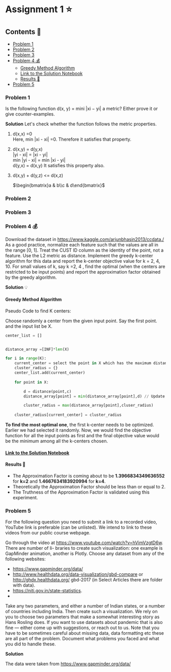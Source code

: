 # Assignment 1 ⭐ <!-- omit in toc -->


## Contents 📑 <!-- omit in toc -->
- [Problem 1](#problem-1)
- [Problem 2](#problem-2)
- [Problem 3](#problem-3)
- [Problem 4 💰](#problem-4-)
  - [Greedy Method Algorithm](#greedy-method-algorithm)
  - [Link to the Solution Notebook](#link-to-the-solution-notebook)
  - [Results 🌟](#results-)
- [Problem 5](#problem-5)





### Problem 1
 Is the following function d(x, y) = mini
|xi − yi| a metric? Either prove it or give counter-examples.

**Solution**
Let's check whether the function follows the metric properties.

1. d(x,x) =0    
   Here, min |xi - xi| =0. Therefore it satisfies that property.

2. d(x,y) = d(y,x)  
   |yi - xi| = |xi - yi|    
   min |yi - xi| = min |xi - yi|   
   d(y,x) = d(x,y)
   It satisfies this property also.

3. d(x,y) + d(y,z) <= d(x,z)
   
   $\begin{bmatrix}a & b\\c & d\end{bmatrix}$

### Problem 2
### Problem 3

### Problem 4 💰

Download the dataset in <https://www.kaggle.com/arjunbhasin2013/ccdata./> As a good practice, normalize each feature such that the values are all in the range [0, 1]. Treat the CUST ID column as the identity of the point, not a feature. Use the L2 metric as distance. Implement the greedy k-center algorithm for this data and report the k-center objective value for k = 2, 4, 10. For small values of k, say k =2, 4 , find the optimal (when the centers are restricted to be input points) and report the approximation factor obtained by the greedy algorithm.

**Solution** 💡 

#### Greedy Method Algorithm

Pseudo Code to find K centers:

Choose randomly a center from the given input point. Say the first point. and the input list be X.

```python
center_list = []      


distance_array =[INF]*len(X)

for i in range(K):
    current_center = select the point in X which has the maximum distance from all the centers (basically the one with max value in the distance_array)
    cluster_radius = {}
    center_list.add(current_center)
    
    for point in X:

        d = distance(point,c)
        distance_array[point] = min(distance_array[point],d) // Update the distance_array. 

        cluster_radius = max(distance_array[point],cluser_radius)
        
    cluster_radius[current_center] = cluster_radius

```

**To find the most optimal one**, the first k-center needs to be optimized. Earlier we had selected it randomly. Now, we would find the objective function for all the input points as first and the final objective value would be the minimum among all the k-centers chosen.

#### [Link to the Solution Notebook](https://nbviewer.jupyter.org/github/mshamir11/datascience-assignments/blob/master/Assignments%201/4/question_4.ipynb#first-bullet)

#### Results 🌟

- The Approximation Factor is coming about to be **1.3966834349636552** for **k=2** and **1.4667634183920994** for **k=4**.
- Theoretically the Approximation Factor should be less than or equal to 2.
- The Truthness of the Approximation Factor is validated using this experiment.

### Problem 5
For the following question you need to submit a link to a recorded video, YouTube link is preferable (can
be unlisted). We intend to link to these videos from our public course webpage.

Go through the video at https://www.youtube.com/watch?v=hVimVzgtD6w. There are number of li-
braries to create such visualization: one example is GapMinder animation, another is Plotly. Choose any dataset from any of the following websites:   

- https://www.gapminder.org/data/
- http://www.healthdata.org/data-visualization/gbd-compare or http://ghdx.healthdata.org/
gbd-2017 (in Select Articles there are folder with data).
- https://niti.gov.in/state-statistics.
- 
Take any two parameters, and either a number of Indian states, or a number of countries including India.
Then create such a visualization. We rely on you to choose two parameters that make a somewhat
interesting story as Hans Rosling does. If you want to use datasets about pandemic that is also fine —
either come up with suggestions, or reach out to us.
Note that you have to be sometimes careful about missing data, data formatting etc these are all part of
the problem. Document what problems you faced and what you did to handle these.

**Solution**

The data were taken from <https://www.gapminder.org/data/>